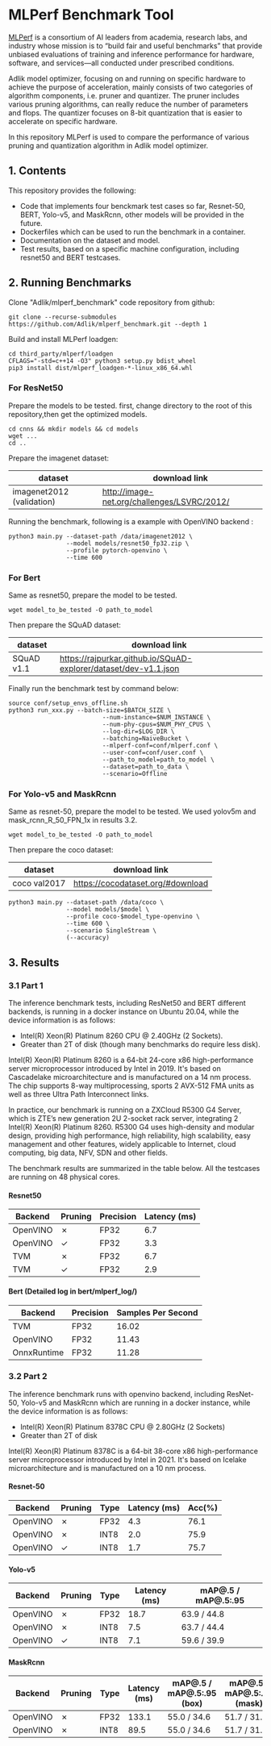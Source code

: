 # MLPerf Benchmark Tool

[MLPerf](https://mlcommons.org/en/) is a consortium of AI leaders from academia, research labs, and industry whose
mission is to “build fair and useful benchmarks” that provide unbiased evaluations of training and inference
performance for hardware, software, and services—all conducted under prescribed conditions.

Adlik model optimizer, focusing on and running on specific hardware to achieve the purpose of acceleration, mainly
consists of two categories of algorithm components, i.e. pruner and quantizer. The pruner includes various pruning
 algorithms,  can really reduce the number of parameters and flops. The quantizer focuses on 8-bit quantization
 that is easier to accelerate on specific hardware.

In this repository MLPerf is used to compare the performance of various pruning and quantization algorithm in Adlik
model optimizer.

## 1. Contents

This repository provides the following:

- Code that implements four benckmark test cases so far, Resnet-50, BERT, Yolo-v5, and MaskRcnn,
  other models will be provided in the future.
- Dockerfiles which can be used to run the benchmark in a container.
- Documentation on the dataset and model.
- Test results, based on a specific machine configuration, including resnet50 and BERT testcases.

## 2. Running Benchmarks

Clone "Adlik/mlperf_benchmark" code repository from github:

```shell
git clone --recurse-submodules https://github.com/Adlik/mlperf_benchmark.git --depth 1
```

Build and install MLPerf loadgen:

```shell
cd third_party/mlperf/loadgen
CFLAGS="-std=c++14 -O3" python3 setup.py bdist_wheel
pip3 install dist/mlperf_loadgen-*-linux_x86_64.whl
```

### For ResNet50

Prepare the models to be tested. first, change directory to the root of this repository,then get the optimized models.

```shell
cd cnns && mkdir models && cd models
wget ...
cd ..
```

Prepare the imagenet dataset:

| dataset                   | download link                                 |
| ------------------------- | --------------------------------------------- |
| imagenet2012 (validation) | <http://image-net.org/challenges/LSVRC/2012/> |

Running the benchmark, following is a example with OpenVINO backend :

```shell
python3 main.py --dataset-path /data/imagenet2012 \
                --model models/resnet50_fp32.zip \
                --profile pytorch-openvino \
                --time 600
```

### For Bert

Same as resnet50, prepare the model to be tested.

```shell
wget model_to_be_tested -O path_to_model
```

Then prepare the SQuAD dataset:

| dataset    | download link                                                      |
| ---------- | ------------------------------------------------------------------ |
| SQuAD v1.1 | <https://rajpurkar.github.io/SQuAD-explorer/dataset/dev-v1.1.json> |

Finally run the benchmark test by command below:

```shell
source conf/setup_envs_offline.sh
python3 run_xxx.py --batch-size=$BATCH_SIZE \
                          --num-instance=$NUM_INSTANCE \
                          --num-phy-cpus=$NUM_PHY_CPUS \
                          --log-dir=$LOG_DIR \
                          --batching=NaiveBucket \
                          --mlperf-conf=conf/mlperf.conf \
                          --user-conf=conf/user.conf \
                          --path_to_model=path_to_model \
                          --dataset=path_to_data \
                          --scenario=Offline
```

### For Yolo-v5 and MaskRcnn

Same as resnet-50, prepare the model to be tested. We used yolov5m and mask_rcnn_R_50_FPN_1x in results 3.2.

```shell
wget model_to_be_tested -O path_to_model
```

Then prepare the coco dataset:

| dataset      | download link                       |
| ------------ | ----------------------------------- |
| coco val2017 | <https://cocodataset.org/#download> |

```shell
python3 main.py --dataset-path /data/coco \
                --model models/$model \
                --profile coco-$model_type-openvino \
                --time 600 \
                --scenario SingleStream \
                (--accuracy)
```

## 3. Results

### 3.1 Part 1

The inference benchmark tests, including ResNet50 and BERT different backends, is running in a
docker instance on Ubuntu 20.04, while the device information is as follows:

- Intel(R) Xeon(R) Platinum 8260 CPU @ 2.40GHz (2 Sockets).
- Greater than 2T of disk (though many benchmarks do require less disk).

Intel(R) Xeon(R) Platinum 8260 is a 64-bit 24-core x86 high-performance server microprocessor
introduced by Intel in 2019. It's based on Cascadelake microarchitecture and is manufactured on a
14 nm process. The chip supports 8-way multiprocessing, sports 2 AVX-512 FMA units as well as three
Ultra Path Interconnect links.

In practice, our benchmark is running on a ZXCloud R5300 G4 Server,
which is ZTE’s new generation 2U 2-socket rack server, integrating 2 Intel(R) Xeon(R) Platinum 8260.
R5300 G4 uses high-density and modular design, providing high performance, high reliability,
high scalability, easy management and other features, widely applicable to Internet,
cloud computing, big data, NFV, SDN and other fields.

The benchmark results are summarized in the table below. All the testcases are running on 48 physical cores.

#### Resnet50

| Backend  | Pruning | Precision | Latency (ms) |
| -------- | ------- | --------- | ------------ |
| OpenVINO | ✗       | FP32      | 6.7          |
| OpenVINO | ✓       | FP32      | 3.3          |
| TVM      | ✗       | FP32      | 6.7          |
| TVM      | ✓       | FP32      | 2.9          |

#### Bert (Detailed log in bert/mlperf_log/)

| Backend     | Precision | Samples Per Second |
| ----------- | --------- | ------------------ |
| TVM         | FP32      | 16.02              |
| OpenVINO    | FP32      | 11.43              |
| OnnxRuntime | FP32      | 11.28              |

### 3.2 Part 2

The inference benchmark runs with openvino backend, including ResNet-50, Yolo-v5 and MaskRcnn
which are running in a docker instance, while the device information is as follows:

- Intel(R) Xeon(R) Platinum 8378C CPU @ 2.80GHz (2 Sockets)
- Greater than 2T of disk

Intel(R) Xeon(R) Platinum 8378C is a 64-bit 38-core x86 high-performance server microprocessor
introduced by Intel in 2021. It's based on Icelake microarchitecture and is manufactured on a
10 nm process.

#### Resnet-50

| Backend  | Pruning | Type | Latency (ms) | Acc(%) |
| -------- | ------- | ---- | ------------ | ------ |
| OpenVINO | ✗       | FP32 | 4.3          | 76.1   |
| OpenVINO | ✗       | INT8 | 2.0          | 75.9   |
| OpenVINO | ✓       | INT8 | 1.7          | 75.7   |

#### Yolo-v5

| Backend  | Pruning | Type | Latency (ms) | mAP@.5 / mAP@.5:.95 |
| -------- | ------- | ---- | ------------ | ------------------- |
| OpenVINO | ✗       | FP32 | 18.7         | 63.9 / 44.8         |
| OpenVINO | ✗       | INT8 | 7.5          | 63.7 / 44.4         |
| OpenVINO | ✓       | INT8 | 7.1          | 59.6 / 39.9         |

#### MaskRcnn

| Backend  | Pruning | Type | Latency (ms) | mAP@.5 / mAP@.5:.95 (box) | mAP@.5 / mAP@.5:.95 (mask) |
| -------- | ------- | ---- | ------------ | ------------------------- | -------------------------- |
| OpenVINO | ✗       | FP32 | 133.1        | 55.0 / 34.6               | 51.7 / 31.2                |
| OpenVINO | ✗       | INT8 | 89.5         | 55.0 / 34.6               | 51.7 / 31.2                |
